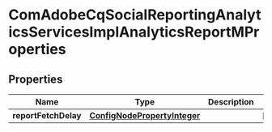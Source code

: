 

# ComAdobeCqSocialReportingAnalyticsServicesImplAnalyticsReportMProperties

## Properties

Name | Type | Description | Notes
------------ | ------------- | ------------- | -------------
**reportFetchDelay** | [**ConfigNodePropertyInteger**](ConfigNodePropertyInteger.md) |  |  [optional]



